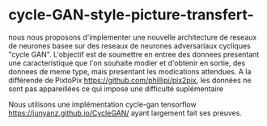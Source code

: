 # cycle-GAN-style-picture-transfert-

nous nous proposons
d'implementer une nouvelle architecture de
reseaux de neurones basee sur des reseaux de
neurones adversariaux cycliques "cycle GAN".
L'objectif est de soumettre en entree des donnees
presentant une caracteristique que l'on souhaite
modier et d'obtenir en sortie, des donnees de
meme type, mais presentant les modications
attendues. A la différende de PixtoPix https://github.com/phillipi/pix2pix, les données ne sont pas appareillées ce qui impose une difficulté suplémentaire 

Nous utilisons une implémentation cycle-gan tensorflow https://junyanz.github.io/CycleGAN/ ayant largement fait ses preuves. 
